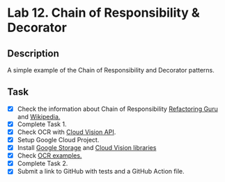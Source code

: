 # Lab 12. Chain of Responsibility & Decorator

## Description
A simple example of the Chain of Responsibility and Decorator patterns.

## Task

- [x] Check the information about Chain of Responsibility 
<a href="https://refactoring.guru/design-patterns/chain-of-responsibility">Refactoring Guru</a> and
<a href="https://en.wikipedia.org/wiki/Chain-of-responsibility_pattern">Wikipedia.</a>
- [x] Complete Task 1.
- [x] Check OCR with <a href="https://cloud.google.com/vision/docs/ocr">Cloud Vision API</a>.
- [x] Setup Google Cloud Project.
- [x] Install <a href="https://mvnrepository.com/artifact/com.google.cloud/google-cloud-storage/2.15.1">Google Storage</a> 
and <a href="https://mvnrepository.com/artifact/com.google.cloud/google-cloud-vision/3.4.0">Cloud Vision libraries</a>
- [x] Check <a href="https://github.com/GoogleCloudPlatform/java-docs-samples/blob/HEAD/vision/snippets/src/main/java/com/example/vision/Detect.java">OCR examples.</a>
- [x] Complete Task 2.
- [x] Submit a link to GitHub with tests and a GitHub Action file.